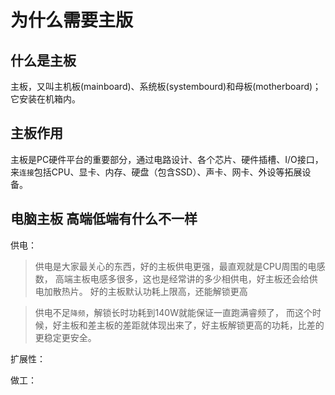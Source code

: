 # 为什么需要主版

## 什么是主板

主板，又叫主机板(mainboard)、系统板(systembourd)和母板(motherboard)；它安装在机箱内。

## 主板作用

主板是PC硬件平台的重要部分，通过电路设计、各个芯片、硬件插槽、I/O接口， 来`连接`包括CPU、显卡、内存、硬盘（包含SSD）、声卡、网卡、外设等拓展设备。

## 电脑主板 高端低端有什么不一样

供电：
> 供电是大家最关心的东西，好的主板供电更强，最直观就是CPU周围的电感数，
> 高端主板电感多很多，这也是经常讲的多少相供电，好主板还会给供电加散热片。
> 好的主板默认功耗上限高，还能解锁更高

> 供电不足`降频`，解锁长时功耗到140W就能保证一直跑满睿频了，
> 而这个时候，好主板和差主板的差距就体现出来了，好主板解锁更高的功耗，比差的更稳定更安全。

扩展性：

做工：


